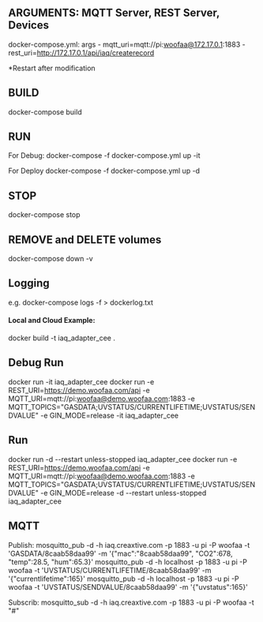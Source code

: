 ## ARGUMENTS: MQTT Server, REST Server, Devices
docker-compose.yml:
    args
    - mqtt_uri=mqtt://pi:woofaa@172.17.0.1:1883
    - rest_uri=http://172.17.0.1/api/iaq/createrecord

*Restart after modification

## BUILD
docker-compose build

## RUN
For Debug:
docker-compose -f docker-compose.yml up -it 

For Deploy
docker-compose -f docker-compose.yml up -d

## STOP
docker-compose stop

## REMOVE and DELETE volumes
docker-compose down -v

## Logging
e.g. docker-compose logs -f > dockerlog.txt


#### Local and Cloud Example:
docker build -t iaq_adapter_cee .


## Debug Run
docker run -it iaq_adapter_cee
docker run -e REST_URI=https://demo.woofaa.com/api -e MQTT_URI=mqtt://pi:woofaa@demo.woofaa.com:1883 -e MQTT_TOPICS="GASDATA;UVSTATUS/CURRENTLIFETIME;UVSTATUS/SENDVALUE" -e GIN_MODE=release -it iaq_adapter_cee

## Run
docker run -d --restart unless-stopped iaq_adapter_cee
docker run -e REST_URI=https://demo.woofaa.com/api -e MQTT_URI=mqtt://pi:woofaa@demo.woofaa.com:1883 -e MQTT_TOPICS="GASDATA;UVSTATUS/CURRENTLIFETIME;UVSTATUS/SENDVALUE" -e GIN_MODE=release -d --restart unless-stopped iaq_adapter_cee


## MQTT
Publish:
mosquitto_pub -d -h iaq.creaxtive.com -p 1883 -u pi -P woofaa -t 'GASDATA/8caab58daa99' -m '{\"mac\":\"8caab58daa99\", \"CO2\":678, \"temp\":28.5, \"hum\":65.3}'
mosquitto_pub -d -h localhost -p 1883 -u pi -P woofaa -t 'UVSTATUS/CURRENTLIFETIME/8caab58daa99' -m '{\"currentlifetime\":165}'
mosquitto_pub -d -h localhost -p 1883 -u pi -P woofaa -t 'UVSTATUS/SENDVALUE/8caab58daa99' -m '{\"uvstatus\":165}'

Subscrib:
mosquitto_sub -d -h iaq.creaxtive.com -p 1883  -u pi -P woofaa -t "#"
